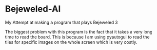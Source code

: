 # Bejeweled-AI
My Attempt at making a program that plays Bejeweled 3

The biggest problem with this program is the fact that it takes a very long time to read the board.
This is because I am using pyautogui to read the tiles for specific images on the whole screen which is very costly.
